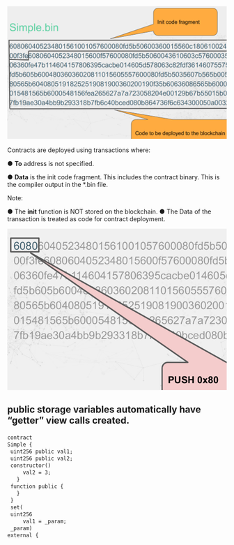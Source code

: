 ![alt text](image-3.png)

Contracts are deployed using transactions where:


●   **To** address is not specified.

●   **Data** is the init code fragment. This includes the contract binary. This is the compiler output in the *.bin file.


Note:


●   The **init** function is NOT stored on the blockchain.
●   The Data of the transaction is treated as code for contract deployment.

![alt text](image-4.png)



##  public storage variables automatically have “getter” view calls created.

```
contract 
Simple {
 uint256 public val1;
 uint256 public val2;
 constructor() 
     val2 = 3;
   }
 function public {
   }
 }
 set(
 uint256 
     val1 = _param;
 _param) 
external {
```
